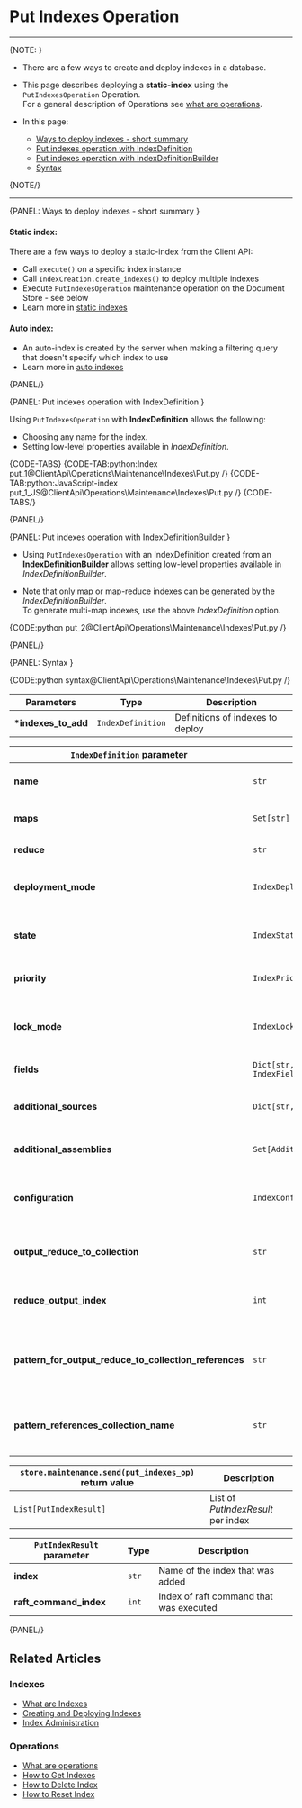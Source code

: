 # Put Indexes Operation

 ---

{NOTE: }

* There are a few ways to create and deploy indexes in a database.  

* This page describes deploying a **static-index** using the `PutIndexesOperation` Operation.  
  For a general description of Operations see [what are operations](../../../../client-api/operations/what-are-operations).  

* In this page:
    * [Ways to deploy indexes - short summary](../../../../client-api/operations/maintenance/indexes/put-indexes#ways-to-deploy-indexes---short-summary)
    * [Put indexes operation with IndexDefinition](../../../../client-api/operations/maintenance/indexes/put-indexes#put-indexes-operation-with-indexdefinition)
    * [Put indexes operation with IndexDefinitionBuilder](../../../../client-api/operations/maintenance/indexes/put-indexes#put-indexes-operation-with-indexdefinitionbuilder)
    * [Syntax](../../../../client-api/operations/maintenance/indexes/put-indexes#syntax)

{NOTE/}

---

{PANEL: Ways to deploy indexes - short summary }

#### Static index:

There are a few ways to deploy a static-index from the Client API:  

  * Call `execute()` on a specific index instance
  * Call `IndexCreation.create_indexes()` to deploy multiple indexes
  * Execute `PutIndexesOperation` maintenance operation on the Document Store - see below
  * Learn more in [static indexes](../../../../indexes/creating-and-deploying#static-indexes)

#### Auto index:  

  * An auto-index is created by the server when making a filtering query that doesn't specify which index to use
  * Learn more in [auto indexes](../../../../indexes/creating-and-deploying#auto-indexes)

{PANEL/}

{PANEL: Put indexes operation with IndexDefinition }

Using `PutIndexesOperation` with **IndexDefinition** allows the following:  

  * Choosing any name for the index.
  * Setting low-level properties available in _IndexDefinition_.

{CODE-TABS}
{CODE-TAB:python:Index put_1@ClientApi\Operations\Maintenance\Indexes\Put.py /}
{CODE-TAB:python:JavaScript-index put_1_JS@ClientApi\Operations\Maintenance\Indexes\Put.py /}
{CODE-TABS/}

{PANEL/}

{PANEL: Put indexes operation with IndexDefinitionBuilder }

* Using `PutIndexesOperation` with an IndexDefinition created from an **IndexDefinitionBuilder** 
  allows setting low-level properties available in _IndexDefinitionBuilder_.  

* Note that only map or map-reduce indexes can be generated by the _IndexDefinitionBuilder_.  
  To generate multi-map indexes, use the above _IndexDefinition_ option. 

{CODE:python put_2@ClientApi\Operations\Maintenance\Indexes\Put.py /}

{PANEL/}

{PANEL: Syntax }

{CODE:python syntax@ClientApi\Operations\Maintenance\Indexes\Put.py /}

| Parameters | Type | Description |
| - |- | - |
| **\*indexes_to_add** | `IndexDefinition` | Definitions of indexes to deploy |

<a id="indexDefinition" />

| `IndexDefinition` parameter| Type | Description |
| - |- | - |
| **name** | `str` | Name of the index, a unique identifier |
| **maps** | `Set[str]` | All the map functions for the index |
| **reduce** | `str` | The index reduce function |
| **deployment_mode** | `IndexDeploymentMode` | Deployment mode<br>(PARALLEL, ROLLING) |
| **state** | `IndexState` | State of index<br>(NORMAL, DISABLED, IDLE, ERROR) |
| **priority** | `IndexPriority` | Priority of index<br>(LOW, NORMAL, HIGH) |
| **lock_mode** | `IndexLockMode` | Lock mode of index<br>(UNLOCK, LOCKED_IGNORE, LOCKED_ERROR) |
| **fields** | `Dict[str, IndexFieldOptions]` | _IndexFieldOptions_ per index field |
| **additional_sources** | `Dict[str, str]` | Additional code files to be compiled with this index |
| **additional_assemblies** | `Set[AdditionalAssembly]` | Additional assemblies that are referenced |
| **configuration** | `IndexConfiguration` | Can override [indexing configuration](../../../../server/configuration/indexing-configuration) by setting this dictionary |
| **output_reduce_to_collection** | `str` | A collection name for saving the reduce results as documents |
| **reduce_output_index** | `int` | This number will be part of the reduce results documents IDs |
| **pattern_for_output_reduce_to_collection_references** | `str` | Pattern for documents IDs which reference IDs of reduce results documents |
| **pattern_references_collection_name** | `str` | A collection name for the reference documents created based on provided pattern |

| `store.maintenance.send(put_indexes_op)` return value | Description |
| - | - |
| `List[PutIndexResult]` | List of _PutIndexResult_ per index |

| `PutIndexResult` parameter | Type | Description |
| - | - | - |
| **index** | `str` | Name of the index that was added |
| **raft_command_index** | `int` | Index of raft command that was executed |

{PANEL/}

## Related Articles

### Indexes

- [What are Indexes](../../../../indexes/what-are-indexes)
- [Creating and Deploying Indexes](../../../../indexes/creating-and-deploying)
- [Index Administration](../../../../indexes/index-administration)

### Operations

- [What are operations](../../../../client-api/operations/what-are-operations)
- [How to Get Indexes](../../../../client-api/operations/maintenance/indexes/get-indexes)
- [How to Delete Index](../../../../client-api/operations/maintenance/indexes/delete-index)
- [How to Reset Index](../../../../client-api/operations/maintenance/indexes/reset-index)
